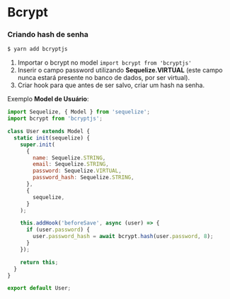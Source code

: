 # Bcrypt
### Criando hash de senha

```js
$ yarn add bcryptjs
```

1. Importar o bcrypt no model `import bcrypt from 'bcryptjs'`
2. Inserir o campo password utilizando **Sequelize.VIRTUAL** (este campo nunca estará presente no banco de dados, por ser virtual).
3. Criar hook para que antes de ser salvo, criar um hash na senha.

Exemplo **Model de Usuário**:

```js
import Sequelize, { Model } from 'sequelize';
import bcrypt from 'bcryptjs';

class User extends Model {
  static init(sequelize) {
    super.init(
      {
        name: Sequelize.STRING,
        email: Sequelize.STRING,
        password: Sequelize.VIRTUAL,
        password_hash: Sequelize.STRING,
      },
      {
        sequelize,
      }
    );

    this.addHook('beforeSave', async (user) => {
      if (user.password) {
        user.password_hash = await bcrypt.hash(user.password, 8);
      }
    });

    return this;
  }
}

export default User;

```